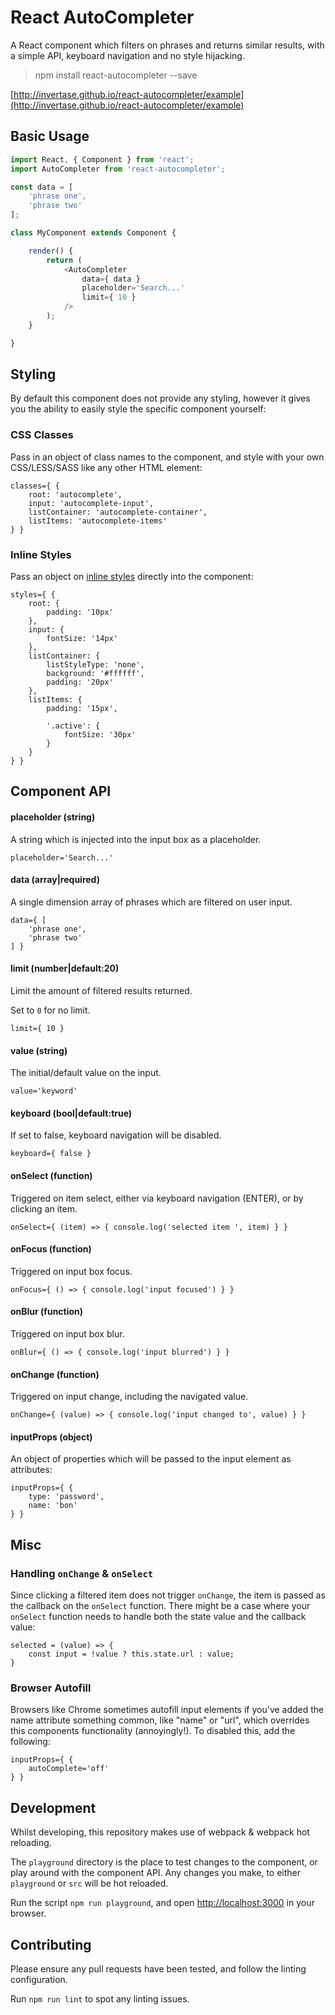# React AutoCompleter

A React component which filters on phrases and returns similar results, with a simple API, keyboard navigation and no style hijacking.

> npm install react-autocompleter --save

[http://invertase.github.io/react-autocompleter/example](http://invertase.github.io/react-autocompleter/example)

## Basic Usage

```javascript
import React, { Component } from 'react';
import AutoCompleter from 'react-autocompleter';

const data = [
    'phrase one',
    'phrase two'
];

class MyComponent extends Component {

    render() {
        return (
            <AutoCompleter
                data={ data }
                placeholder='Search...'
                limit={ 10 }
            />
        );
    }

}
```

## Styling

By default this component does not provide any styling, however it gives you the ability to easily style the specific component yourself:

### CSS Classes

Pass in an object of class names to the component, and style with your own CSS/LESS/SASS like any other HTML element:

```
classes={ {
    root: 'autocomplete',
    input: 'autocomplete-input',
    listContainer: 'autocomplete-container',
    listItems: 'autocomplete-items'
} }
```

### Inline Styles

Pass an object on [inline styles](https://facebook.github.io/react/tips/inline-styles.html) directly into the component:

```
styles={ {
    root: {
        padding: '10px'
    },
	input: {
		fontSize: '14px'
	},
	listContainer: {
		listStyleType: 'none',
		background: '#ffffff',
		padding: '20px'
	},
	listItems: {
		padding: '15px',

		'.active': {
			fontSize: '30px'
		}
	}
} }
```

## Component API

#### placeholder (string)

A string which is injected into the input box as a placeholder.

```
placeholder='Search...'
```

#### data (array|required)

A single dimension array of phrases which are filtered on user input.

```
data={ [
    'phrase one',
    'phrase two'
] }
```

#### limit (number|default:20)

Limit the amount of filtered results returned.

Set to `0` for no limit.

```
limit={ 10 }
```

#### value (string)

The initial/default value on the input.

```
value='keyword'
```

#### keyboard (bool|default:true)

If set to false, keyboard navigation will be disabled.

```
keyboard={ false }
```

#### onSelect (function)

Triggered on item select, either via keyboard navigation (ENTER), or by clicking an item.

```
onSelect={ (item) => { console.log('selected item ', item) } }
```

#### onFocus (function)

Triggered on input box focus.

```
onFocus={ () => { console.log('input focused') } }
```

#### onBlur (function)

Triggered on input box blur.

```
onBlur={ () => { console.log('input blurred') } }
```

#### onChange (function)

Triggered on input change, including the navigated value.

```
onChange={ (value) => { console.log('input changed to', value) } }
```

#### inputProps (object)

An object of properties which will be passed to the input element as attributes:

```
inputProps={ {
    type: 'password',
    name: 'bon'
} }
```

## Misc

### Handling `onChange` & `onSelect`

Since clicking a filtered item does not trigger `onChange`, the item is passed as the callback on the `onSelect` function. There might be a case where your `onSelect` function needs to handle both the state value and the callback value:

```
selected = (value) => {
    const input = !value ? this.state.url : value;
}
```

### Browser Autofill

Browsers like Chrome sometimes autofill input elements if you've added the name attribute something common, like "name" or "url", which overrides this components functionality (annoyingly!). To disabled this, add the following:

```
inputProps={ {
    autoComplete='off'
} }
```

## Development

Whilst developing, this repository makes use of webpack & webpack hot reloading.

The `playground` directory is the place to test changes to the component, or play around with the component API. Any changes you make, to either `playground` or `src` will be hot reloaded.

Run the script `npm run playground`, and open [http://localhost:3000](http://localhost:3000) in your browser.

## Contributing

Please ensure any pull requests have been tested, and follow the linting configuration.

Run `npm run lint` to spot any linting issues.